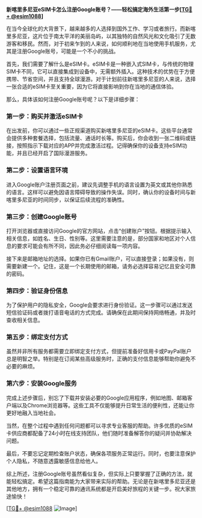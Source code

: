 **新喀里多尼亚eSIM卡怎么注册Google账号？——轻松搞定海外生活第一步[[TG💪+ @esim1088](https://t.me/s/esim1088)]**

在当今全球化的大背景下，越来越多的人选择到国外工作、学习或者旅行。而新喀里多尼亚，这片位于南太平洋的美丽岛屿，以其独特的自然风光和文化吸引了无数游客和移民。然而，对于初来乍到的人来说，如何顺利地在当地使用手机服务，尤其是注册Google账号，可能是一个不小的挑战。

首先，我们需要了解什么是eSIM卡。eSIM卡是一种嵌入式SIM卡，与传统的物理SIM卡不同，它可以直接集成到设备中，无需额外插入。这种技术的优势在于方便携带、节省空间，并且支持全球漫游。对于计划前往新喀里多尼亚的人来说，选择一张合适的eSIM卡至关重要，因为它将直接影响到你在当地的通信体验。

那么，具体该如何注册Google账号呢？以下是详细步骤：

### 第一步：购买并激活eSIM卡

在出发前，你可以通过一些正规渠道购买新喀里多尼亚的eSIM卡。这些平台通常会提供多种套餐选择，包括流量、通话时长等。购买后，你会收到一张二维码或链接，按照指示下载对应的APP并完成激活过程。记得确保你的设备支持eSIM功能，并且已经开启了国际漫游服务。

### 第二步：设置语言环境

进入Google账户注册页面之前，建议先调整手机的语言设置为英文或其他你熟悉的语言。这样可以避免因语言障碍导致的操作失误。同时，确认你的设备时间与新喀里多尼亚的时间同步，以保证后续流程的准确性。

### 第三步：创建Google账号

打开浏览器或直接访问Google的官方网站，点击“创建账户”按钮。根据提示输入相关信息，如姓名、生日、性别等。这里需要注意的是，部分国家和地区对个人信息的要求可能会有所不同，因此务必仔细阅读每一项内容。

接下来是邮箱地址的选择。如果你已有Gmail账户，可以直接登录；如果没有，则需要新建一个。记住，这是一个长期使用的邮箱，请务必选择容易记忆且安全可靠的密码。

### 第四步：验证身份信息

为了保护用户的隐私安全，Google会要求进行身份验证。这一步骤可以通过发送短信验证码或者拨打语音电话的方式完成。请确保在此期间保持网络畅通，并及时查收相关信息。

### 第五步：绑定支付方式

虽然并非所有服务都需要立即绑定支付方式，但提前准备好信用卡或PayPal账户总是明智之举。特别是在订阅某些高级服务时，正确的支付信息能够帮助你避免不必要的麻烦。

### 第六步：安装Google服务

完成上述步骤后，别忘了下载并安装必要的Google应用程序，例如地图、邮箱客户端以及Chrome浏览器等。这些工具不仅能够提升日常生活的便利性，还能让你更好地融入当地社会。

当然，在整个过程中遇到任何问题都可以寻求专业客服的帮助。许多优质的eSIM卡供应商都配备了24小时在线支持团队，他们随时准备解答你的疑问并协助解决问题。

最后，不要忘记定期检查账户状态，确保各项服务正常运行。同时，也要注意保护个人隐私，不随意透露敏感信息给他人。

综上所述，注册Google账号虽然看似复杂，但实际上只要掌握了正确的方法，就能轻松搞定。希望这篇指南能为大家带来实际的帮助。无论是在新喀里多尼亚还是其他地方，拥有一个稳定可靠的通讯系统都是开启美好旅程的关键一步。祝大家旅途愉快！

[[TG💪+ @esim1088](https://t.me/s/esim1088) ![Image](https://i.postimg.cc/4NQfJmqS/Snipaste-2025-05-13-00-14-12.png)]
